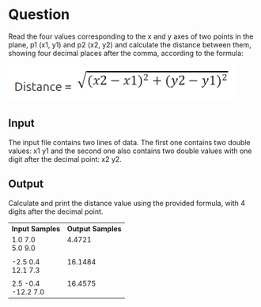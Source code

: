 # Question

Read the four values corresponding to the x and y axes of two points in the plane, p1 (x1, y1) and p2 (x2, y2) and calculate the distance between them, showing four decimal places after the comma, according to the formula:

![image](./img.png)

## Input

The input file contains two lines of data. The first one contains two double values: x1 y1 and the second one also contains two double values with one digit after the decimal point: x2 y2.

## Output

Calculate and print the distance value using the provided formula, with 4 digits after the decimal point.

<table>
<tr>
    <th>Input Samples</th>
    <th>Output Samples</th>
</tr>
<tr></tr>

<tr>
    <td>1.0 7.0<br />5.0 9.0</td>
    <td>4.4721<br /><br /></td>
</tr>
<tr></tr>
<tr>
    <td></td>
    <td></td>
</tr>
<tr></tr>

<tr>
    <td>-2.5 0.4<br />12.1 7.3</td>
    <td>16.1484<br /><br /></td>
</tr>
<tr></tr>
<tr>
    <td></td>
    <td></td>
</tr>
<tr></tr>

<tr>
    <td>2.5 -0.4<br />-12.2 7.0</td>
    <td>16.4575<br /><br /></td>
</tr>

</table>

